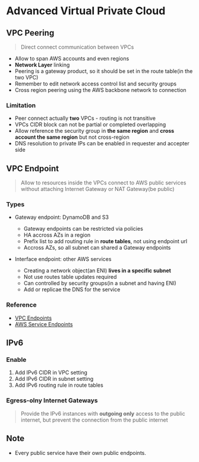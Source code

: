 # Advanced Virtual Private Cloud

## VPC Peering
> Direct connect communication between VPCs

* Allow to span AWS accounts and even regions
* **Network Layer** linking
* Peering is a gateway product, so it should be set in the route table(in the two VPC)
* Remember to edit network access control list and security groups
* Cross region peering using the AWS backbone network to connection

### Limitation
* Peer connect actually **two** VPCs - routing is not transitive
* VPCs CIDR block can not be partial or completed overlapping
* Allow reference the security group in **the same region** and **cross account the same region** but not cross-region
* DNS resolution to private IPs can be enabled in requester and accepter side

## VPC Endpoint
> Allow to resources inside the VPCs connect to AWS public services without attaching Internet Gateway or NAT Gateway(be public)

### Types
* Gateway endpoint: DynamoDB and S3
  * Gateway endpoints can be restricted via policies
  * HA accross AZs in a region
  * Prefix list to add routing rule in **route tables**, not using endpoint url
  * Accross AZs, so all subnet can shared a Gateway endpoints

* Interface endpoint: other AWS services
  * Creating a network object(an ENI) **lives in a specific subnet**
  * Not use routes table updates required
  * Can controlled by security groups(in a subnet and having ENI)
  * Add or replicae the DNS for the service

### Reference
* [VPC Endpoints](https://docs.aws.amazon.com/vpc/latest/userguide/vpc-endpoints.html)
* [AWS Service Endpoints](https://docs.aws.amazon.com/general/latest/gr/rande.html)

## IPv6
### Enable
1. Add IPv6 CIDR in VPC setting
2. Add IPv6 CIDR in subnet setting
3. Add IPv6 routing rule in route tables

### Egress-olny Internet Gateways
> Provide the IPv6 instances with **outgoing only** access to the public internet, but prevent the connection from the public internet

## Note
* Every public service have their own public endpoints.